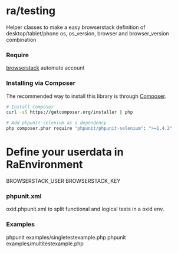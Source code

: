 ra/testing
===============

Helper classes to make a easy browserstack definition of desktop/tablet/phone os, os_version, browser and browser_version combination

### Require
[browserstack](https://www.browserstack.com/accounts/subscriptions) automate account

### Installing via Composer
The recommended way to install this library is through [Composer](http://getcomposer.org).

```bash
# Install Composer
curl -sS https://getcomposer.org/installer | php

# Add phpunit-selenium as a dependency
php composer.phar require "phpunit/phpunit-selenium": ">=1.4.2"
```
# Define your userdata in RaEnvironment
BROWSERSTACK_USER
BROWSERSTACK_KEY

### phpunit.xml
oxid.phpunit.xml to split functional and logical tests in a oxid env.

### Examples
phpunit examples/singletestexample.php
phpunit examples/multitestexample.php

